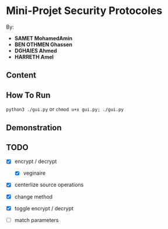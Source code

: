 # Mini-Projet Security Protocoles
By:
- **SAMET MohamedAmin**
- **BEN OTHMEN Ghassen**
- **DGHAIES Ahmed**
- **HARRETH Amel**

## Content

## How To Run
`python3 ./gui.py` or `chmod u+x gui.py; ./gui.py`

## Demonstration

## TODO
- [x] encrypt / decrypt
    - [x] veginaire
- [x] centerlize source operations
- [x] change method
- [x] toggle encrypt / decrypt
- [ ] match parameters


